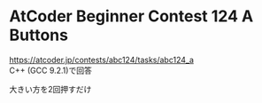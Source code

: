 # AtCoder Beginner Contest 124 A Buttons  
https://atcoder.jp/contests/abc124/tasks/abc124_a  
C++ (GCC 9.2.1)で回答  

大きい方を2回押すだけ
